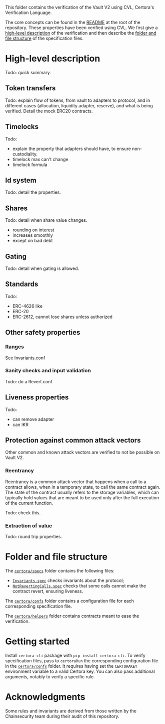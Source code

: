 This folder contains the verification of the Vault V2 using CVL, Certora's Verification Language.

The core concepts can be found in the [README](../README.md) at the root of the repository.
These properties have been verified using CVL.
We first give a [high-level description](#high-level-description) of the verification and then describe the [folder and file structure](#folder-and-file-structure) of the specification files.

# High-level description

Todo: quick summary.

## Token transfers

Todo: explain flow of tokens, from vault to adapters to protocol, and in different cases (allocation, liquidity adapter, reserve), and what is being verified.
Detail the mock ERC20 contracts.

## Timelocks

Todo:

- explain the property that adapters should have, to ensure non-custodiality.
- timelock max can't change
- timelock formula

## Id system

Todo: detail the properties.

## Shares

Todo: detail when share value changes.

- rounding on interest
- increases smoothly
- except on bad debt

## Gating

Todo: detail when gating is allowed.

## Standards

Todo:

- ERC-4626 like
- ERC-20
- ERC-2612, cannot lose shares unless authorized

## Other safety properties

### Ranges

See Invariants.conf

### Sanity checks and input validation

Todo: do a Revert.conf

## Liveness properties

Todo:

- can remove adapter
- can IKR

## Protection against common attack vectors

Other common and known attack vectors are verified to not be possible on Vault V2.

### Reentrancy

Reentrancy is a common attack vector that happens when a call to a contract allows, when in a temporary state, to call the same contract again.
The state of the contract usually refers to the storage variables, which can typically hold values that are meant to be used only after the full execution of the current function.

Todo: check this.

### Extraction of value

Todo: round trip properties.

# Folder and file structure

The [`certora/specs`](specs) folder contains the following files:

- [`Invariants.spec`](specs/Invariants.spec) checks invariants about the protocol;
- [`NotRevertingCalls.spec`](specs/NotRevertingCalls.spec) checks that some calls cannot make the contract revert, ensuring liveness.

The [`certora/confs`](confs) folder contains a configuration file for each corresponding specification file.

The [`certora/helpers`](helpers) folder contains contracts meant to ease the verification.

# Getting started

Install `certora-cli` package with `pip install certora-cli`.
To verify specification files, pass to `certoraRun` the corresponding configuration file in the [`certora/confs`](confs) folder.
It requires having set the `CERTORAKEY` environment variable to a valid Certora key.
You can also pass additional arguments, notably to verify a specific rule.

# Acknowledgments

Some rules and invariants are derived from those written by the Chainsecurity team during their audit of this repository.
